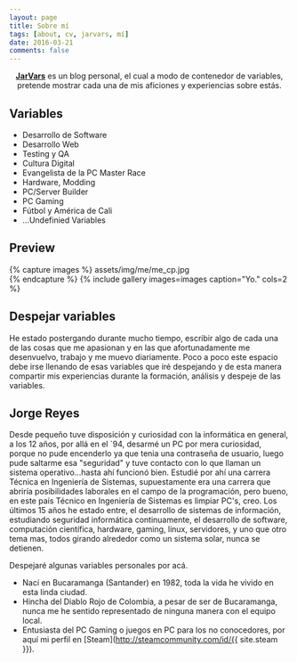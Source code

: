 ```yaml
---
layout: page
title: Sobre mí
tags: [about, cv, jarvars, mí]
date: 2016-03-21
comments: false
---
```


<center><a href="http://jarvars.github.io"><b>JarVars</b></a> es un blog personal, el cual a modo de contenedor de variables, pretende mostrar cada una de mis aficiones y experiencias sobre estás.</center>

## Variables
* Desarrollo de Software
* Desarrollo Web
* Testing y QA
* Cultura Digital
* Evangelista de la PC Master Race
* Hardware, Modding
* PC/Server Builder
* PC Gaming
* Fútbol y América de Cali
* ...Undefinied Variables

## Preview

{% capture images %}
    assets/img/me/me_cp.jpg    
{% endcapture %}
{% include gallery images=images caption="Yo." cols=2 %}

## Despejar variables

He estado postergando durante mucho tiempo, escribir algo de cada una de las cosas que me apasionan y en las que afortunadamente me desenvuelvo, trabajo y me muevo diariamente.
Poco a poco este espacio debe irse llenando de esas variables que iré despejando y de esta manera compartir mis experiencias durante la formación, análisis y despeje de las variables.

## Jorge Reyes

Desde pequeño tuve disposición y curiosidad con la informática en general, a los 12 años, por allá en el ´94, desarmé un PC por mera curiosidad, porque no pude encenderlo ya que tenia una contraseña de usuario, luego pude saltarme esa "seguridad" y tuve contacto con lo que llaman un sistema operativo...hasta ahí funcionó bien.
Estudié por ahí una carrera Técnica en Ingeniería de Sistemas, supuestamente era una carrera que abriría posibilidades laborales en el campo de la programación, pero bueno, en este país Técnico en Ingeniería de Sistemas es limpiar PC's, creo.
Los últimos 15 años he estado entre, el desarrollo de sistemas de información, estudiando seguridad informática continuamente, el desarrollo de software, computación científica, hardware, gaming, linux, servidores, y uno que otro tema mas, todos girando alrededor como un sistema solar, nunca se detienen.

Despejaré algunas variables personales por acá.

* Nací en Bucaramanga (Santander) en 1982, toda la vida he vivido en esta linda ciudad.
* Hincha del Diablo Rojo de Colombia, a pesar de ser de Bucaramanga, nunca me he sentido representado de ninguna manera con el equipo local.
* Entusiasta del PC Gaming o juegos en PC para los no conocedores, por aquí mi perfil en [Steam](http://steamcommunity.com/id/{{ site.steam }}).
